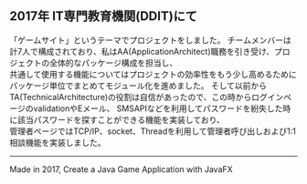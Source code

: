 ## 2017年 IT専門教育機関(DDIT)にて
「ゲームサイト」というテーマでプロジェクトをしました。
チームメンバーは計7人で構成されており、私はAA(ApplicationArchitect)職務を引き受け、プロジェクトの全体的なパッケージ構成を担当し、  
共通して使用する機能についてはプロジェクトの効率性をもう少し高めるためにパッケージ単位でまとめてモジュール化を進めました。 
そして以前からTA(TechnicalArchitecture)の役割は自信があったので、この時からログインページのvalidationやEメール、
SMSAPIなどを利用してパスワードを紛失した時に該当パスワードを探すことができる機能を実装しており、  
管理者ページではTCP/IP、socket、Threadを利用して管理者呼び出しおよび1:1相談機能を実装しました。
<hr/>
Made in 2017, Create a Java Game Application with JavaFX
